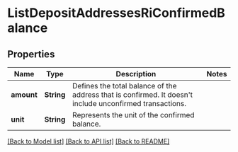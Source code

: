 # ListDepositAddressesRiConfirmedBalance

## Properties

Name | Type | Description | Notes
------------ | ------------- | ------------- | -------------
**amount** | **String** | Defines the total balance of the address that is confirmed. It doesn't include unconfirmed transactions. | 
**unit** | **String** | Represents the unit of the confirmed balance. | 

[[Back to Model list]](../README.md#documentation-for-models) [[Back to API list]](../README.md#documentation-for-api-endpoints) [[Back to README]](../README.md)


